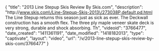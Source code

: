 {
    "title": "2013 Line Stepup Skis Review By Skis.com",
    "description": "http:\/\/www.skis.com\/Line-Stepup-Skis-2013\/273038P,default,pd.html  The Line Stepup returns this season just as sick as ever. The Deckwall construction has a smooth flex. The three ply maple veneer skate deck is very strong, durable and shock absorbing. Th",
    "videoid": "3766477",
    "date_created": "1411361191",
    "date_modified": "1418182013",
    "type": "captivate",
    "layout": "video",
    "url": "\/v\/2013-line-stepup-skis-review-by-skis-com\/3766477"
}